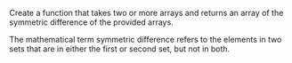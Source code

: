 <p>Create a function that takes two or more arrays and returns an array of the symmetric difference of the provided arrays.</p>

<p>The mathematical term symmetric difference refers to the elements in two sets that are in either the first or second set, but not in both.</p>
